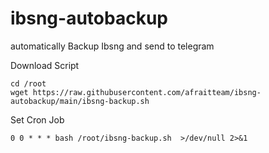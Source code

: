 # ibsng-autobackup
automatically Backup Ibsng and send to telegram

Download Script
````
cd /root
wget https://raw.githubusercontent.com/afraitteam/ibsng-autobackup/main/ibsng-backup.sh
````


Set Cron Job
````
0 0 * * * bash /root/ibsng-backup.sh  >/dev/null 2>&1
````
